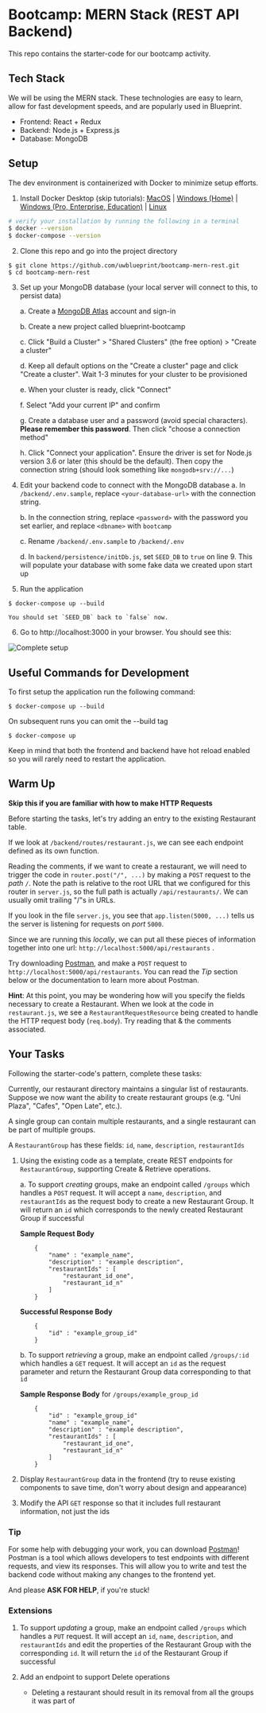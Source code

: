 # Bootcamp: MERN Stack (REST API Backend)

This repo contains the starter-code for our bootcamp activity.

## Tech Stack

We will be using the MERN stack. These technologies are easy to learn, allow for fast development speeds, and are popularly used in Blueprint.

* Frontend: React + Redux
* Backend: Node.js + Express.js
* Database: MongoDB

## Setup

The dev environment is containerized with Docker to minimize setup efforts.

1. Install Docker Desktop (skip tutorials): [MacOS](https://docs.docker.com/docker-for-mac/install/) | [Windows (Home)](https://docs.docker.com/docker-for-windows/install-windows-home/) | [Windows (Pro, Enterprise, Education)](https://docs.docker.com/docker-for-windows/install/) | [Linux](https://docs.docker.com/engine/install/#server)
```bash
# verify your installation by running the following in a terminal
$ docker --version
$ docker-compose --version
```

2. Clone this repo and go into the project directory
```
$ git clone https://github.com/uwblueprint/bootcamp-mern-rest.git
$ cd bootcamp-mern-rest
```

3. Set up your MongoDB database (your local server will connect to this, to persist data)

    a. Create a [MongoDB Atlas](https://www.mongodb.com/cloud/atlas/register) account and sign-in

    b. Create a new project called blueprint-bootcamp

    c. Click "Build a Cluster" > "Shared Clusters" (the free option) > "Create a cluster"

    d. Keep all default options on the "Create a cluster" page and click "Create a cluster". Wait 1-3 minutes for your cluster to be provisioned

    e. When your cluster is ready, click "Connect"
    
    f. Select "Add your current IP" and confirm 
    
    g. Create a database user and a password (avoid special characters). **Please remember this password**. Then click "choose a connection method"

    h. Click "Connect your application". Ensure the driver is set for Node.js version 3.6 or later (this should be the default). Then copy the connection string (should look something like `mongodb+srv://...`)

4. Edit your backend code to connect with the MongoDB database
    a. In `/backend/.env.sample`, replace `<your-database-url>` with the connection string. 
    
    b. In the connection string, replace `<password>` with the password you set earlier, and replace `<dbname>` with `bootcamp`

    c. Rename `/backend/.env.sample` to `/backend/.env`

    d. In `backend/persistence/initDb.js`, set `SEED_DB` to `true` on line 9. This will populate your database with some fake data we created upon start up

5. Run the application
```
$ docker-compose up --build
```
    You should set `SEED_DB` back to `false` now.

6. Go to http://localhost:3000 in your browser. You should see this:

![Complete setup](docs/complete_setup.PNG)

## Useful Commands for Development

To first setup the application run the following command:

```
$ docker-compose up --build
```

On subsequent runs you can omit the --build tag

```
$ docker-compose up
```

Keep in mind that both the frontend and backend have hot reload enabled so you will rarely need to restart the application.

## Warm Up

**Skip this if you are familiar with how to make HTTP Requests**

Before starting the tasks, let's try adding an entry to the existing Restaurant table. 

If we look at `/backend/routes/restaurant.js`, we can see each endpoint defined as its own function.

Reading the comments, if we want to create a restaurant, we will need to trigger the code in `router.post("/", ...)` by making a `POST` request to the *path* `/`. Note the path is relative to the root URL that we configured for this router in `server.js`, so the full path is actually `/api/restaurants/`. We can usually omit trailing "/"s in URLs.

If you look in the file `server.js`, you see that `app.listen(5000, ...)` tells us the server is listening for requests on *port* `5000`.

Since we are running this *locally*, we can put all these pieces of information together into one url: `http://localhost:5000/api/restaurants` .

Try downloading [Postman](https://www.postman.com/), and make a `POST` request to `http://localhost:5000/api/restaurants`. You can read the *Tip* section below or the documentation to learn more about Postman.

**Hint**: At this point, you may be wondering how will you specify the fields necessary to create a Restaurant. When we look at the code in `restaurant.js`, we see a `RestaurantRequestResource` being created to handle the HTTP request body (`req.body`). Try reading that & the comments associated.

## Your Tasks

Following the starter-code's pattern, complete these tasks:

Currently, our restaurant directory maintains a singular list of restaurants. 
Suppose we now want the ability to create restaurant groups (e.g. "Uni Plaza", "Cafes", "Open Late", etc.). 

A single group can contain multiple restaurants, and a single restaurant can be part of multiple groups.

A `RestaurantGroup` has these fields: `id`, `name`, `description`, `restaurantIds`

1. Using the existing code as a template, create REST endpoints for `RestaurantGroup`, supporting Create & Retrieve operations. 
    
    a. To support _creating_ groups, make an endpoint called `/groups` which handles a `POST` request. It will accept a `name`, `description`, and `restaurantIds` as the request body to create a new Restaurant Group. It will return an `id` which corresponds to the newly created Restaurant Group if successful

    **Sample Request Body**
    ```
        {
            "name" : "example_name",
            "description" : "example description",
            "restaurantIds" : [
                "restaurant_id_one",
                "restaurant_id_n"
            ]
        }
    ```

    **Successful Response Body**
    ```
        {
            "id" : "example_group_id"
        }
    ```

    b. To support _retrieving_ a group, make an endpoint called `/groups/:id` which handles a `GET` request. It will accept an `id` as the request parameter and return the Restaurant Group data corresponding to that `id`
    
    **Sample Response Body** for `/groups/example_group_id`
    ```
        {
            "id" : "example_group_id"
            "name" : "example_name",
            "description" : "example description",
            "restaurantIds" : [
                "restaurant_id_one",
                "restaurant_id_n"
            ]
        }
    ```

2. Display `RestaurantGroup` data in the frontend (try to reuse existing components to save time, don't worry about design and appearance)

3. Modify the API `GET` response so that it includes full restaurant information, not just the ids

### Tip

For some help with debugging your work, you can download [Postman](https://www.postman.com/)! Postman is a tool which allows developers to test endpoints with different requests, and view its responses. This will allow you to write and test the backend code without making any changes to the frontend yet.

And please **ASK FOR HELP**, if you're stuck!

### Extensions

1. To support _updating_ a group, make an endpoint called `/groups` which handles a `PUT` request. It will accept an `id`, `name`, `description`, and `restaurantIds` and edit the properties of the Restaurant Group with the corresponding `id`. It will return the `id` of the Restaurant Group if successful

2. Add an endpoint to support Delete operations
    * Deleting a restaurant should result in its removal from all the groups it was part of
